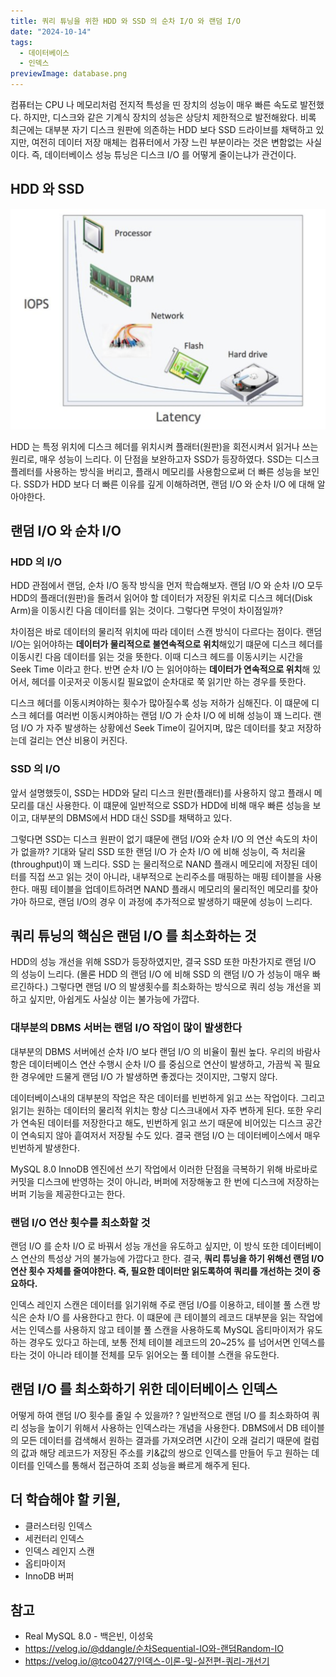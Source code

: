 ```yaml
---
title: 쿼리 튜닝을 위한 HDD 와 SSD 의 순차 I/O 와 랜덤 I/O
date: "2024-10-14"
tags:
  - 데이터베이스
  - 인덱스
previewImage: database.png
---
```


컴퓨터는 CPU 나 메모리처럼 전지적 특성을 띤 장치의 성능이 매우 빠른 속도로 발전했다. 하지만, 디스크와 같은 기계식 장치의 성능은 상당치 제한적으로 발전해왔다. 비록 최근에는 대부분 자기 디스크 원판에 의존하는 HDD 보다 SSD 드라이브를 채택하고 있지만, 여전히 데이터 저장 매체는 컴퓨터에서 가장 느린 부분이라는 것은 변함없는 사실이다. 즉, 데이터베이스 성능 튜닝은 디스크 I/O 를 어떻게 줄이는냐가 관건이다.

## HDD 와 SSD

![alt text](image.png)

HDD 는 특정 위치에 디스크 헤더를 위치시켜 플래터(원판)을 회전시켜서 읽거나 쓰는 원리로, 매우 성능이 느리다. 이 단점을 보완하고자 SSD가 등장하였다. SSD는 디스크 플레터를 사용하는 방식을 버리고, 플래시 메모리를 사용함으로써 더 빠른 성능을 보인다. SSD가 HDD 보다 더 빠른 이유를 깊게 이해하려면, 랜덤 I/O 와 순차 I/O 에 대해 알아야한다.

## 랜덤 I/O 와 순차 I/O

### HDD 의 I/O

HDD 관점에서 랜덤, 순차 I/O 동작 방식을 먼저 학습해보자. 랜덤 I/O 와 순차 I/O 모두 HDD의 플래더(원판)을 돌려서 읽어야 할 데이터가 저장된 위치로 디스크 헤더(Disk Arm)을 이동시킨 다음 데이터를 읽는 것이다. 그렇다면 무엇이 차이점일까? 

차이점은 바로 데이터의 물리적 위치에 따라 데이터 스캔 방식이 다르다는 점이다. 랜덤 I/O는 읽어야하는 **데이터가 물리적으로 불연속적으로 위치**해있기 떄문에 디스크 헤더를 이동시킨 다음 데이터를 읽는 것을 뜻한다. 이때 디스크 헤드를 이동시키는 시간을 Seek Time 이라고 한다. 반면 순차 I/O 는 읽어야하는 **데이터가 연속적으로 위치**해 있어서, 헤더를 이곳저곳 이동시킬 필요없이 순차대로 쭉 읽기만 하는 경우를 뜻한다.

디스크 헤더를 이동시켜야하는 횟수가 많아질수록 성능 저하가 심해진다. 이 떄문에 디스크 헤더를 여러번 이동시켜야하는 랜덤 I/O 가 순차 I/O 에 비해 성능이 꽤 느리다. 랜덤 I/O 가 자주 발생하는 상황에선 Seek Time이 길어지며, 많은 데이터를 찾고 저장하는데 걸리는 연산 비용이 커진다.

### SSD 의 I/O

앞서 설명했듯이, SSD는 HDD와 달리 디스크 원판(플래터)를 사용하지 않고 플래시 메모리를 대신 사용한다. 이 떄문에 일반적으로 SSD가 HDD에 비해 매우 빠른 성능을 보이고, 대부분의 DBMS에서 HDD 대신 SSD를 채택하고 있다.

그렇다면 SSD는 디스크 원판이 없기 떄문에 랜덤 I/O와 순차 I/O 의 연산 속도의 차이가 없을까? 기대와 달리 SSD 또한 랜덤 I/O 가 순차 I/O 에 비해 성능이, 즉 처리율(throughput)이 꽤 느리다. SSD 는 물리적으로 NAND 플래시 메모리에 저장된 데이터를 직접 쓰고 읽는 것이 아니라, 내부적으로 논리주소를 매핑하는 매핑 테이블을 사용한다. 매핑 테이블을 업데이트하려면 NAND 플래시 메모리의 물리적인 메모리를 찾아갸아 하므로, 랜덤 I/O의 경우 이 과정에 추가적으로 발생하기 때문에 성능이 느리다. 

## 쿼리 튜닝의 핵심은 랜덤 I/O 를 최소화하는 것

HDD의 성능 개선을 위해 SSD가 등장하였지만, 결국 SSD 또한 마찬가지로 랜덤 I/O 의 성능이 느리다. (몰론 HDD 의 랜덤 I/O 에 비해 SSD 의 랜덤 I/O 가 성능이 매우 빠르긴하다.) 그렇다면 랜덤 I/O 의 발생횟수를 최소화하는 방식으로 쿼리 성능 개선을 꾀하고 싶지만, 아쉽게도 사실상 이는 불가능에 가깝다.

### 대부분의 DBMS 서버는 랜덤 I/O 작업이 많이 발생한다

대부분의 DBMS 서버에선 순차 I/O 보다 랜덤 I/O 의 비율이 훨씬 높다. 우리의 바람사항은 데이터베이스 연산 수행시 순차 I/O 를 중심으로 연산이 발생하고, 가끔씩 꼭 필요한 경우에만 드물게 랜덤 I/O 가 발생하면 좋겠다는 것이지만, 그렇지 않다.

데이터베이스내의 대부분의 작업은 작은 데이터를 빈번하게 읽고 쓰는 작업이다. 그리고 읽기는 원하는 데이터의 물리적 위치는 항상 디스크내에서 자주 변하게 된다. 또한 우리가 연속된 데이터를 저장한다고 해도, 빈번하게 읽고 쓰기 때문에 비어있는 디스크 공간이 연속되지 않아 흩여저서 저장될 수도 있다. 결국 랜덤 I/O 는 데이터베이스에서 매우 빈번하게 발생한다. 

MySQL 8.0 InnoDB 엔진에선 쓰기 작업에서 이러한 단점을 극복하기 위해 바로바로 커밋을 디스크에 반영하는 것이 아니라, 버퍼에 저장해놓고 한 번에 디스크에 저장하는 버퍼 기능을 제공한다고는 한다.

### 랜덤 I/O 연산 횟수를 최소화할 것

랜덤 I/O 를 순차 I/O 로 바꿔서 성능 개선을 유도하고 싶지만, 이 방식 또한 데이터베이스 연산의 특성상 거의 불가능에 가깝다고 한다. 결국, **쿼리 튜닝을 하기 위해선 랜덤 I/O 연산 횟수 자체를 줄여야한다. 즉, 필요한 데이터만 읽도록하여 쿼리를 개선하는 것이 중요하다.**

인덱스 레인지 스캔은 데이터를 읽기위해 주로 랜덤 I/O를 이용하고, 테이블 풀 스캔 방식은 순차 I/O 를 사용한다고 한다. 이 떄문에 큰 테이블의 레코드 대부분을 읽는 작업에서는 인덱스를 사용하지 않고 테이블 풀 스캔을 사용하도록 MySQL 옵티마이저가 유도하는 경우도 있다고 하는데, 보통 전체 테이블 레코드의 20~25% 를 넘어서면 인덱스를 타는 것이 아니라 테이블 전체를 모두 읽어오는 풀 테이블 스캔을 유도한다. 

## 랜덤 I/O 를 최소화하기 위한 데이터베이스 인덱스

어떻게 하여 랜덤 I/O 횟수를 줄일 수 있을까? ? 일반적으로 랜덤 I/O 를 최소화하여 쿼리 성능을 높이기 위해서 사용하는 인덱스라는 개념을 사용한다. DBMS에서 DB 테이블의 모든 데이터를 검색해서 원하는 결과를 가져오려면 시간이 오래 걸리기 때문에 컬럼의 값과 해당 레코드가 저장된 주소를 키&값의 쌍으로 인덱스를 만들어 두고 원하는 데이터를 인덱스를 통해서 접근하여 조회 성능을 빠르게 해주게 된다.

## 더 학습해야 할 키웓,

- 클러스터링 인덱스
- 세컨터리 인덱스
- 인덱스 레인지 스캔
- 옵티마이저
- InnoDB 버퍼

## 참고

- Real MySQL 8.0 - 백은빈, 이성욱
- https://velog.io/@ddangle/순차Sequential-IO와-랜덤Random-IO
- https://velog.io/@tco0427/인덱스-이론-및-실전편-쿼리-개선기